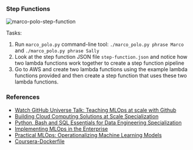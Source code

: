 ### Step Functions

![marco-polo-step-function](https://user-images.githubusercontent.com/58792/201526779-ed7ae4f2-c3f8-42fc-bc47-c219ac1ba083.jpg)



Tasks:

1. Run `marco_polo.py` command-line tool:  `./marco_polo.py phrase Marco` and `./marco_polo.py phrase Sally`
2. Look at the step function JSON file `step-function.json` and notice how two lambda functions work together to create a step function pipeline
3. Go to AWS and create two lambda functions using the example lambda functions provided and then create a step function that uses these two lambda functions.


### References

* [Watch GitHub Universe Talk:  Teaching MLOps at scale with Github](https://watch.githubuniverse.com/on-demand/ec17cbb3-0a89-4764-90a5-9debb58515f8)
* [Building Cloud Computing Solutions at Scale Specialization](https://www.coursera.org/specializations/building-cloud-computing-solutions-at-scale)
* [Python, Bash and SQL Essentials for Data Engineering Specialization](https://www.coursera.org/learn/web-app-command-line-tools-for-data-engineering-duke)
* [Implementing MLOps in the Enterprise](https://learning.oreilly.com/library/view/implementing-mlops-in/9781098136574/)
* [Practical MLOps: Operationalizing Machine Learning Models](https://www.amazon.com/Practical-MLOps-Operationalizing-Machine-Learning/dp/1098103017)
* [Coursera-Dockerfile](https://gist.github.com/noahgift/82a34d56f0a8f347865baaa685d5e98d)
